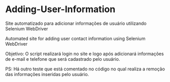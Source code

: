 # Adding-User-Information
Site automatizado para adicionar informações de usuário utilizando Selenium WebDriver

Automated site for adding user contact information using Selenium WebDriver

Objetivo:
O script realizará login no site e logo após adicionará informações de e-mail e telefone que será cadastrado pelo usuário.

PS: Há outro teste que está comentado no código no qual realiza a remoção das informações inseridas pelo usuário.
